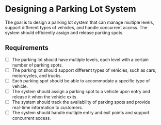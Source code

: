 # Designing a Parking Lot System

The goal is to design a parking lot system that can manage multiple levels, support different types of vehicles, and handle concurrent access. The system should efficiently assign and release parking spots.

## Requirements
- [ ] The parking lot should have multiple levels, each level with a certain number of parking spots.
- [ ] The parking lot should support different types of vehicles, such as cars, motorcycles, and trucks.
- [ ] Each parking spot should be able to accommodate a specific type of vehicle.
- [ ] The system should assign a parking spot to a vehicle upon entry and release it when the vehicle exits.
- [ ] The system should track the availability of parking spots and provide real-time information to customers.
- [ ] The system should handle multiple entry and exit points and support concurrent access.
